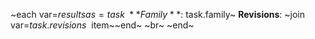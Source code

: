 ~each var=$results as=task~
**Family**: ~$task.family~
**Revisions**: ~join var=$task.revisions~~$item~~end~
~br~
~end~
